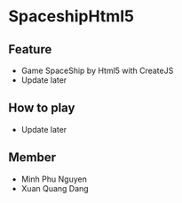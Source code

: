 # SpaceshipHtml5

## Feature
* Game SpaceShip by Html5 with CreateJS
* Update later

## How to play
* Update later

## Member
* Minh Phu Nguyen
* Xuan Quang Dang
